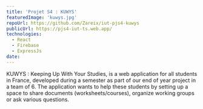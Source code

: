 ```yaml
---
title: 'Projet S4 : KUWYS'
featuredImage: 'kuwys.jpg'
repoUrl: https://github.com/Zareix/iut-pjs4-kuwys
publicUrl: https://pjs4-iut-ts.web.app/
technologies:
  - React
  - Firebase
  - ExpressJs
date:
---
```


KUWYS : Keeping Up With Your Studies, is a web application for all students in France, developed during a semester as part of our end of year project in a team of 6. The application wants to help these students by setting up a space to share documents (worksheets/courses), organize working groups or ask various questions.
